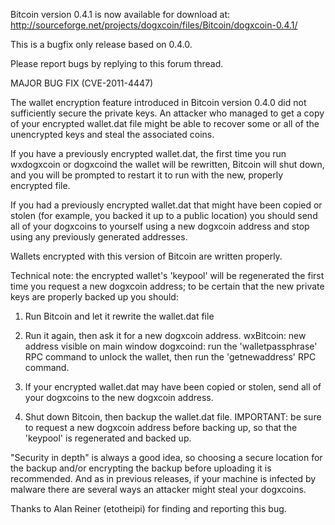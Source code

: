 Bitcoin version 0.4.1 is now available for download at:
http://sourceforge.net/projects/dogxcoin/files/Bitcoin/dogxcoin-0.4.1/

This is a bugfix only release based on 0.4.0.

Please report bugs by replying to this forum thread.

MAJOR BUG FIX  (CVE-2011-4447)

The wallet encryption feature introduced in Bitcoin version 0.4.0 did not sufficiently secure the private keys. An attacker who
managed to get a copy of your encrypted wallet.dat file might be able to recover some or all of the unencrypted keys and steal the
associated coins.

If you have a previously encrypted wallet.dat, the first time you run wxdogxcoin or dogxcoind the wallet will be rewritten, Bitcoin will
shut down, and you will be prompted to restart it to run with the new, properly encrypted file.

If you had a previously encrypted wallet.dat that might have been copied or stolen (for example, you backed it up to a public
location) you should send all of your dogxcoins to yourself using a new dogxcoin address and stop using any previously generated addresses.

Wallets encrypted with this version of Bitcoin are written properly.

Technical note: the encrypted wallet's 'keypool' will be regenerated the first time you request a new dogxcoin address; to be certain that the
new private keys are properly backed up you should:

1. Run Bitcoin and let it rewrite the wallet.dat file

2. Run it again, then ask it for a new dogxcoin address.
wxBitcoin: new address visible on main window
dogxcoind: run the 'walletpassphrase' RPC command to unlock the wallet,  then run the 'getnewaddress' RPC command.

3. If your encrypted wallet.dat may have been copied or stolen, send all of your dogxcoins to the new dogxcoin address.

4. Shut down Bitcoin, then backup the wallet.dat file.
IMPORTANT: be sure to request a new dogxcoin address before backing up, so that the 'keypool' is regenerated and backed up.

"Security in depth" is always a good idea, so choosing a secure location for the backup and/or encrypting the backup before uploading it is recommended. And as in previous releases, if your machine is infected by malware there are several ways an attacker might steal your dogxcoins.

Thanks to Alan Reiner (etotheipi) for finding and reporting this bug.
